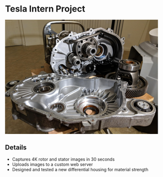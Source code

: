 # Tesla Intern Project

![Tesla Intern Project](../../images/tesladrive.jpg)

## Details

- Captures 4K rotor and stator images in 30 seconds
- Uploads images to a custom web server
- Designed and tested a new differential housing for material strength